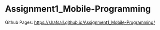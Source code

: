 # Assignment1_Mobile-Programming

Github Pages:
https://shafsall.github.io/Assignment1_Mobile-Programming/

